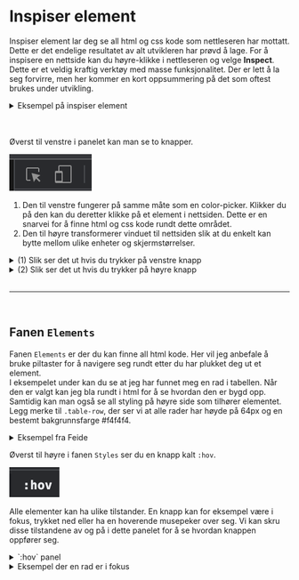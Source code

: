 # Inspiser element

Inspiser element lar deg se all html og css kode som nettleseren har mottatt.
Dette er det endelige resultatet av alt utvikleren har prøvd å lage.
For å inspisere en nettside kan du høyre-klikke i nettleseren og velge **Inspect**.
Dette er et veldig kraftig verktøy med masse funksjonalitet. Der er lett å la seg forvirre, men her kommer en kort oppsummering på det som oftest brukes under utvikling.

<details style="cursor:pointer">

<summary>Eksempel på inspiser element</summary>

> # Som regel havner man på fanen `Console`.

![inspect](/img/inspect-element.png)

</details>

<br>
<br>

Øverst til venstre i panelet kan man se to knapper.

![top-left-buttons](/img/inspect-top-left-buttons.png)

1. Den til venstre fungerer på samme måte som en color-picker. Klikker du på den kan du deretter klikke på et element i nettsiden. Dette er en snarvei for å finne html og css kode rundt dette området.
2. Den til høyre transformerer vinduet til nettsiden slik at du enkelt kan bytte mellom ulike enheter og skjermstørrelser.

<details style="cursor:pointer">

<summary>(1) Slik ser det ut hvis du trykker på venstre knapp</summary>

![inspect](/img/inspect-element-picker.png)

</details>

<details style="cursor:pointer">

<summary>(2) Slik ser det ut hvis du trykker på høyre knapp</summary>

> # Øverst kan du se at jeg har valgt Iphone XR i portrett-modus.

![inspect](/img/inspect-devices.png)

</details>

<br>
<hr>
<br>

## Fanen `Elements`

Fanen `Elements` er der du kan finne all html kode.
Her vil jeg anbefale å bruke piltaster for å navigere seg rundt etter du har plukket deg ut et element.
<br>
I eksempelet under kan du se at jeg har funnet meg en rad i tabellen. Når den er valgt kan jeg bla rundt i html for å se hvordan den er bygd opp. Samtidig kan man også se all styling på høyre side som tilhører elementet. Legg merke til `.table-row`, der ser vi at alle rader har høyde på 64px og en bestemt bakgrunnsfarge #f4f4f4.

<details style="cursor:pointer">

<summary>Eksempel fra Feide</summary>

![inspect](/img/inspect-element-table-row.png)

</details>

Øverst til høyre i fanen `Styles` ser du en knapp kalt `:hov`.

![inspect](/img/inspect-hov.png)

Alle elementer kan ha ulike tilstander. En knapp kan for eksempel være i fokus, trykket ned eller ha en hoverende musepeker over seg. Vi kan skru disse tilstandene av og på i dette panelet for å se hvordan knappen oppfører seg.

<details style="cursor:pointer">

<summary>`:hov` panel</summary>

![inspect](/img/inspect-hov-panel.png)

</details>

<details style="cursor:pointer">

<summary>Eksempel der en rad er i fokus</summary>

![inspect](/img/inspect-table-focus.png)

</details>
